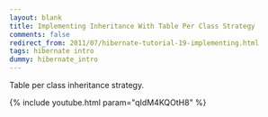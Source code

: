 ```yaml
---           
layout: blank
title: Implementing Inheritance With Table Per Class Strategy
comments: false
redirect_from: 2011/07/hibernate-tutorial-19-implementing.html
tags: hibernate intro
dummy: hibernate_intro
---
```


Table per class inheritance strategy.

{% include youtube.html param="qIdM4KQOtH8" %}